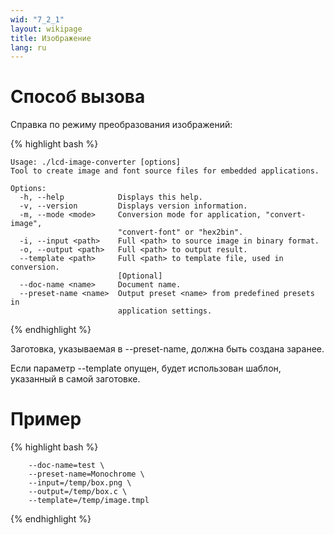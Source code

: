 ```yaml
---
wid: "7_2_1"
layout: wikipage
title: Изображение
lang: ru
---
```

# Способ вызова

Справка по режиму преобразования изображений:

{% highlight bash %}
```$ ./lcd-image-converter --mode=convert-image --help
Usage: ./lcd-image-converter [options]
Tool to create image and font source files for embedded applications.

Options:
  -h, --help            Displays this help.
  -v, --version         Displays version information.
  -m, --mode <mode>     Conversion mode for application, "convert-image",
                        "convert-font" or "hex2bin".
  -i, --input <path>    Full <path> to source image in binary format.
  -o, --output <path>   Full <path> to output result.
  --template <path>     Full <path> to template file, used in conversion.
                        [Optional]
  --doc-name <name>     Document name.
  --preset-name <name>  Output preset <name> from predefined presets in
                        application settings.
```
{% endhighlight %}

Заготовка, указываемая в --preset-name, должна быть создана заранее.

Если параметр --template опущен, будет использован шаблон, указанный в самой заготовке.

# Пример

{% highlight bash %}
```$ ./lcd-image-converter --mode=convert-image \
    --doc-name=test \
    --preset-name=Monochrome \
    --input=/temp/box.png \
    --output=/temp/box.c \
    --template=/temp/image.tmpl
```
{% endhighlight %}
